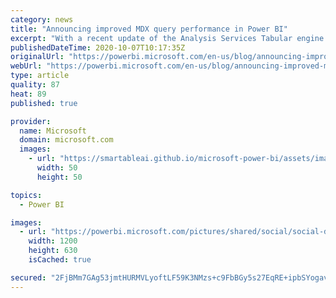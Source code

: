 ```yaml
---
category: news
title: "Announcing improved MDX query performance in Power BI"
excerpt: "With a recent update of the Analysis Services Tabular engine in Power BI, Multidimensional Expressions (MDX) clients, such as Microsoft Excel, can now enjoy improved query performance against datasets in Power BI."
publishedDateTime: 2020-10-07T10:17:35Z
originalUrl: "https://powerbi.microsoft.com/en-us/blog/announcing-improved-mdx-query-performance-in-power-bi/"
webUrl: "https://powerbi.microsoft.com/en-us/blog/announcing-improved-mdx-query-performance-in-power-bi/"
type: article
quality: 87
heat: 89
published: true

provider:
  name: Microsoft
  domain: microsoft.com
  images:
    - url: "https://smartableai.github.io/microsoft-power-bi/assets/images/organizations/microsoft.com-50x50.jpg"
      width: 50
      height: 50

topics:
  - Power BI

images:
  - url: "https://powerbi.microsoft.com/pictures/shared/social/social-default-image.png"
    width: 1200
    height: 630
    isCached: true

secured: "2FjBMm7GAg53jmtHURMVLyoftLF59K3NMzs+c9FbBGy5s27EqRE+ipbSYogavGTwat3t/IpfbxPXZz539YU1YHYdzpr8Sdpnrx56ytU9PtNEsTMGLXl5zYoe3bl+cy8Zrqoa01z+Q1y9HdGwAcAoRXVr6EujXtryBMti+T+klD4F4rcBWhFKPXFWXEPSf8Xul5p2J/eUoLgqjxkhbeEPOA78dPeVnhaZGbRndrAk+NOMNJTyrjLwH8qv9DgtsNuj/1Nnkoc4UmGWwaXsXa3ZJoOeapcxUwc2PYPSkb4WCVOH/vTMYQgBIb/zOZ2UXuvSKNj3y0jcM6QWZQCB3WfmbkwcUMDCf9WjPichz3LBkZE=;M8qFkaQtvLBaL/x3k5UtlA=="
---
```


